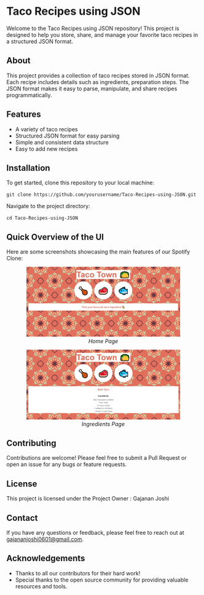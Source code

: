 <h1>Taco Recipes using JSON</h1>

<p>Welcome to the Taco Recipes using JSON repository! This project is designed to help you store, share, and manage your favorite taco recipes in a structured JSON format.</p>

<h2 id="about">About</h2>
<p>This project provides a collection of taco recipes stored in JSON format. Each recipe includes details such as ingredients, preparation steps. The JSON format makes it easy to parse, manipulate, and share recipes programmatically.</p>

<h2 id="features">Features</h2>
<ul>
    <li>A variety of taco recipes</li>
    <li>Structured JSON format for easy parsing</li>
    <li>Simple and consistent data structure</li>
    <li>Easy to add new recipes</li>
</ul>

<h2 id="installation">Installation</h2>
<p>To get started, clone this repository to your local machine:</p>
<pre><code>git clone https://github.com/yourusername/Taco-Recipes-using-JSON.git</code></pre>
<p>Navigate to the project directory:</p>
<pre><code>cd Taco-Recipes-using-JSON</code></pre>

<h2 id="overview">Quick Overview of the UI</h2>
<p>Here are some screenshots showcasing the main features of our Spotify Clone:</p>

<p align="center">
    <img src="./SS/ss-1.jpg" alt="Home Page" width="400">
    <br>
    <em>Home Page</em>
</p>

<p align="center">
    <img src="./SS/ss-2.jpg" alt="Playlist Page" width="400">
    <br>
    <em>Ingredients Page</em>
</p>

<h2>Contributing</h2>
<p>Contributions are welcome! Please feel free to submit a Pull Request or open an issue for any bugs or feature requests.</p>

<h2>License</h2>
<p>This project is licensed under the Project Owner : Gajanan Joshi</p>

<h2>Contact</h2>
<p>If you have any questions or feedback, please feel free to reach out at <a href="mailto:gajananjoshi0601@gmail.com">gajananjoshi0601@gmail.com</a>.</p>

<h2>Acknowledgements</h2>
<ul>
    <li>Thanks to all our contributors for their hard work!</li>
    <li>Special thanks to the open source community for providing valuable resources and tools.</li>
</ul>
